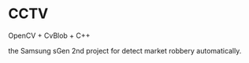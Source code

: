# CCTV

OpenCV + CvBlob + C++

the Samsung sGen 2nd project for detect market robbery automatically.

